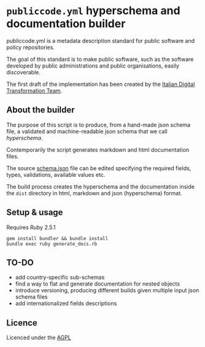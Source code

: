 # `publiccode.yml` hyperschema and documentation builder

publiccode.yml is a metadata description standard for public software and policy repositories.

The goal of this standard is to make public software, such as the software developed by public administrations and public organisations, easily discoverable.

The first draft of the implementation has been created by the [Italian Digital Transformation Team](https://teamdigitale.governo.it).

## About the builder

The purpose of this script is to produce, from a hand-made json schema file, a validated and machine-readable json schema that we call _hyperschema_.

Contemporarily the script generates markdown and html documentation files.

The source [schema.json](source/schema.json) file can be edited specifying the required fields, types, validations, available values etc.

The build process creates the hyperschema and the documentation inside the `dist` directory in html, markdown and json (hyperschema) format.

## Setup & usage

Requires Ruby 2.5.1

```
gem install bundler && bundle install
bundle exec ruby generate_docs.rb 
```

## TO-DO
- add country-specific sub-schemas
- find a way to flat and generate documentation for nested  objects
- introduce versioning, producing different builds given multiple input json schema files
- add internationalized fields descriptions

## Licence

Licenced under the [AGPL](LICENSE)

